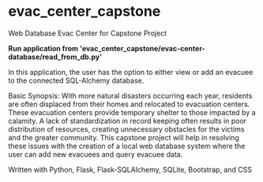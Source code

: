 # evac_center_capstone
Web Database Evac Center for Capstone Project

**Run application from 'evac_center_capstone/evac-center-database/read_from_db.py'**

In this application, the user has the option to either view or add an evacuee to the connected SQL-Alchemy database.

Basic Synopsis: With more natural disasters occurring each year, residents are often displaced from their homes and relocated to evacuation centers. These evacuation centers 
provide temporary shelter to those impacted by a calamity. A lack of standardization in record keeping often results in poor distribution of resources, creating unnecessary 
obstacles for the victims and the greater community. This capstone project will help in resolving these issues with the creation of a local web database system where the user 
can add new evacuees and query evacuee data.

Written with Python, Flask, Flask-SQLAlchemy, SQLite, Bootstrap, and CSS
